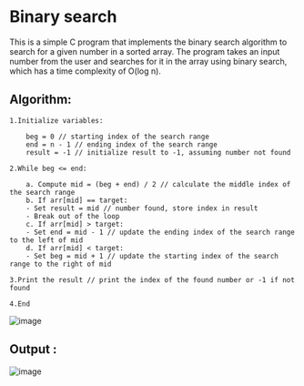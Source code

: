 #  Binary search
This is a simple C program that implements the binary search algorithm to search for a given number in a sorted array. The program takes an input number from the user and searches for it in the array using binary search, which has a time complexity of O(log n).

## Algorithm:

    1.Initialize variables:

        beg = 0 // starting index of the search range
        end = n - 1 // ending index of the search range
        result = -1 // initialize result to -1, assuming number not found
        
    2.While beg <= end:

        a. Compute mid = (beg + end) / 2 // calculate the middle index of the search range
        b. If arr[mid] == target:
        - Set result = mid // number found, store index in result
        - Break out of the loop
        c. If arr[mid] > target:
        - Set end = mid - 1 // update the ending index of the search range to the left of mid
        d. If arr[mid] < target:
        - Set beg = mid + 1 // update the starting index of the search range to the right of mid

    3.Print the result // print the index of the found number or -1 if not found

    4.End
    
  ![image](https://user-images.githubusercontent.com/125560933/232524112-9f21fd13-e31e-4126-bc2a-9b52f86f4ca2.png)
  
  ## Output :
  
  ![image](https://user-images.githubusercontent.com/125560933/232525022-7eae0959-9454-460a-b730-0c0173aecba9.png)

  

